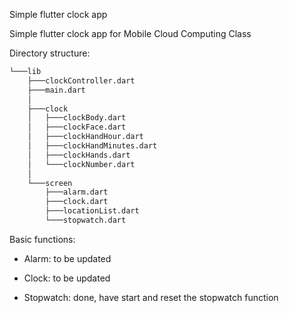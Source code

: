 Simple flutter clock app

Simple flutter clock app for Mobile Cloud Computing Class

Directory structure:

``` bash
└───lib
    ├───clockController.dart
    ├───main.dart
    │
    ├───clock
    │   ├───clockBody.dart
    │   ├───clockFace.dart
    │   ├───clockHandHour.dart
    │   ├───clockHandMinutes.dart
    │   ├───clockHands.dart
    │   └───clockNumber.dart
    │
    └───screen
        ├───alarm.dart
        ├───clock.dart
        ├───locationList.dart
        └───stopwatch.dart
```


Basic functions:

+ Alarm: to be updated

+ Clock: to be updated

+ Stopwatch: done, have start and reset the stopwatch function

